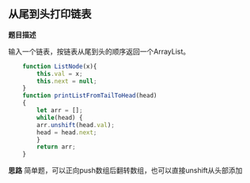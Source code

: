 ## 从尾到头打印链表
**题目描述**

输入一个链表，按链表从尾到头的顺序返回一个ArrayList。

```javascript
    function ListNode(x){
        this.val = x;
        this.next = null;
    }
    function printListFromTailToHead(head)
    {
        let arr = [];
        while(head) {
        arr.unshift(head.val);
        head = head.next;
        }
        return arr;
    }
```

**思路**
简单题，可以正向push数组后翻转数组，也可以直接unshift从头部添加
